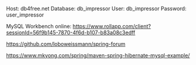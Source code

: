 
Host:       db4free.net
Database:   db_impressor
User:       db_impressor
Password:   user_impressor

MySQL Workbench online: https://www.rollapp.com/client?sessionId=56f9b145-7870-4f6d-b107-b83a08c3edff


https://github.com/loboweissmann/spring-forum

https://www.mkyong.com/spring/maven-spring-hibernate-mysql-example/